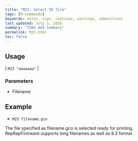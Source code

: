 ```yaml
---
title: "M23: Select SD file" 
tags: [M-Commands]
keywords: notes, tips, cautions, warnings, admonitions
last_updated: July 3, 2016
summary: "ToDo Add Summary"
permalink: M23.html
toc: false
---
```



## Usage ##

| `M23 "aaaaaaa"` | 

### Parameters ###
+ Filename

## Example ##

+ `M23 filename.gco`

The file specified as filename.gco is selected ready for printing. RepRapFirmware supports long filenames as well as 8.3 format.
